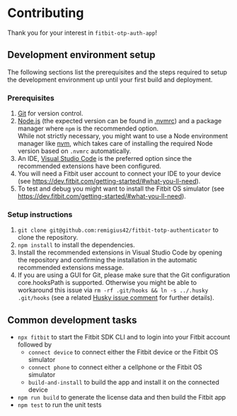# Contributing

Thank you for your interest in `fitbit-otp-auth-app`!

## Development environment setup

The following sections list the prerequisites and the steps required to
setup the development environment up until your first build and
deployment.

### Prerequisites

1. [Git](https://git-scm.com/downloads) for version control.
2. [Node.js](https://nodejs.org/en/) (the expected version can be found
   in [.nvmrc](.nvmrc)) and a package manager where `npm` is the
   recommended option.  
   While not strictly necessary, you might want to use a Node
   environment manager like [nvm](https://github.com/nvm-sh/nvm), which
   takes care of installing the required Node version based on `.nvmrc`
   automatically.
3. An IDE, [Visual Studio Code](https://code.visualstudio.com/) is the
   preferred option since the recommended extensions have been
   configured.
4. You will need a Fitbit user account to connect your IDE to your
   device (see <https://dev.fitbit.com/getting-started/#what-you-ll-need>).
5. To test and debug you might want to install the Fitbit OS simulator
   (see <https://dev.fitbit.com/getting-started/#what-you-ll-need>).

### Setup instructions

1. `git clone git@github.com:remigius42/fitbit-totp-authenticator` to clone the repository.
2. `npm install` to install the dependencies.
3. Install the recommended extensions in Visual Studio Code by opening
   the repository and confirming the installation in the automatic
   recommended extensions message.
4. If you are using a GUI for Git, please make sure that the Git
   configuration core.hooksPath is supported. Otherwise you might be
   able to workaround this issue via
   `rm -rf .git/hooks && ln -s ../.husky .git/hooks`
   (see a related [Husky issue comment](https://github.com/typicode/husky/issues/875#issue-809587895)
   for further details).

## Common development tasks

- `npx fitbit` to start the Fitbit SDK CLI and to login into your Fitbit account
  followed by
  - `connect device` to connect either the Fitbit device or the Fitbit OS
    simulator
  - `connect phone` to connect either a cellphone or the Fitbit OS simulator
  - `build-and-install` to build the app and install it on the connected device
- `npm run build` to generate the license data and then build the Fitbit app
- `npm test` to run the unit tests
